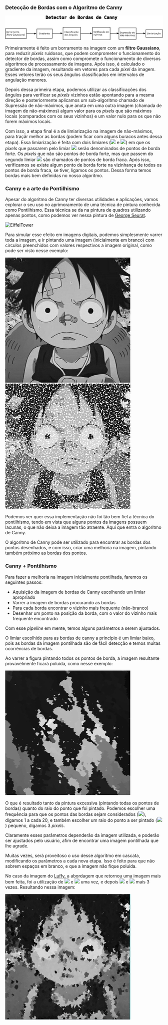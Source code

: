 ### Detecção de Bordas com o Algoritmo de Canny

![Diagrama Canny](imgs/blockdiag_canny.png "Diagrama de Blocos Canny")

Primeiramente é feito um borramento na imagem com um **filtro Gaussiano**, para reduzir _pixels_ ruidosos, que podem comprometer o funcionamento do detector de bordas, assim como compromete o funcionamento de diversos algoritmos de processamento de imagens. Após isso, é calculado o gradiente da imagem, resultando em vetores para cada _pixel_ da imagem. Esses vetores terão os seus ângulos classificados em intervalos de angulação menores.

Depois dessa primeira etapa, podemos utilizar as classificações dos ângulos para verificar se _pixels_ vizinhos estão apontando para a mesma direção e posteriormente aplicamos um sub-algoritmo chamado de Supressão de não-máximos, que anota em uma outra imagem (chamada de imagem de não-máximos) algum valor para os _pixels_ que são máximos locais (comparados com os seus vizinhos) e um valor nulo para os que não forem máximos locais.

Com isso, a etapa final é a de limiarização na imagem de não-máximos, para traçãr melhor as bordas (podem ficar com alguns buracos antes dessa etapa). Essa limiarização é feita com dois limiares (<img src="https://render.githubusercontent.com/render/math?math=T_1"> e <img src="https://render.githubusercontent.com/render/math?math=T_2">) em que os _pixels_ que passarem pelo limiar <img src="https://render.githubusercontent.com/render/math?math=T_1"> serão denominados de pontos de borda forte. Os _pixels_ que não são pontos de borda forte, mas que passem do segundo limiar <img src="https://render.githubusercontent.com/render/math?math=T_2"> são chamados de pontos de borda fraca. Após isso, verificamos se existe algum ponto de borda forte na vizinhança de todos os pontos de borda fraca, se tiver, ligamos os pontos. Dessa forma temos bordas mais bem definidas no nosso algoritmo.

### Canny e a arte do Pontilhismo

Apesar do algoritmo de Canny ter diversas utilidades e aplicações, vamos explorar o seu uso no aprimoramento de uma técnica de pintura conhecida como Pontilhismo. Essa técnica se da na pintura de quadros utilizando apenas pontos, como podemos ver nessa pintura de [George Seurat](https://en.wikipedia.org/wiki/Georges_Seurat).

![EiffelTower](https://www.georgesseurat.org/thumbnail/80000/80434/mini_normal/The-Eiffel-Tower-1889.jpg?ts=1459229076 "Eiffel Tower")

Para simular esse efeito em imagens digitais, podemos simplesmente varrer toda a imagem, e ir pintando uma imagem (inicialmente em branco) com circulos preenchidos com valores respectivos a imagem original, como pode ser visto nesse exemplo:

<p float="left">
  <img src="imgs/luffy2_gray.jpg" width="400" />
  <img src="imgs/pontos.jpg" width="400" /> 
</p>

Podemos ver quer essa implementação não foi tão bem fiel a técnica do pontilhismo, tendo em vista que alguns pontos da imagens possuem lacunas, o que não deixa a imagem tão atraente. Aqui que entra o algoritmo de Canny.

O algoritmo de Canny pode ser utilizado para encontrar as bordas dos pontos desenhados, e com isso, criar uma melhoria na imagem, pintando também próximo as bordas dos pontos.

### Canny + Pontilhismo

Para fazer a melhoria na imagem inicialmente pontilhada, faremos os seguintes passos:
- Aquisição da imagem de bordas de Canny escolhendo um limiar apropriado
- Varrer a imagem de bordas procurando as bordas
- Para cada borda encontrar o vizinho mais frequente (não-branco)
- Desenhar um ponto na posição da borda, com o valor do vizinho mais frequente encontrado

Com esse _pipeline_ em mente, temos alguns parâmetros a serem ajustados.

O limiar escolhido para as bordas de canny a princípio é um limiar baixo, pois as bordas da imagem pontilhada são de fácil detecção e temos muitas ocorrências de bordas.

Ao varrer a figura pintando todos os pontos de borda, a imagem resultante provavelmente ficará poluída, como nesse exemplo:

<img src="imgs/luffy_borradao.png" width="400">

O que é resultado tanto da pintura excessiva (pintando todas os pontos de bordas) quanto do raio do ponto que foi pintado. Podemos escolher uma frequência para que os pontos das bordas sejam considerados (<img src="https://render.githubusercontent.com/render/math?math=freq_b">), digamos 1 a cada 20, e também escolher um raio do ponto a ser pintado (<img src="https://render.githubusercontent.com/render/math?math=R_after">) pequeno, digamos 3 _pixels_.

Claramente esses parâmetros dependerão da imagem utilizada, e poderão ser ajustados pelo usuário, afim de encontrar uma imagem pontilhada que lhe agrade.

Muitas vezes, será proveitoso o uso desse algorítmo em cascata, modificando os parâmetros a cada nova etapa. Isso é feito para que não sobrem espaços em branco, e que a imagem não fique poluída.

No caso da imagem do [Luffy](https://en.wikipedia.org/wiki/Monkey_D._Luffy), a abordagem que retornou uma imagem mais bem feita, foi a utilização de <img src="https://render.githubusercontent.com/render/math?math=freq_b = 5"> e <img src="https://render.githubusercontent.com/render/math?math=R = 3"> uma vez, e depois <img src="https://render.githubusercontent.com/render/math?math=freq_b = 3"> e <img src="https://render.githubusercontent.com/render/math?math=R = 3"> mais 3 vezes. Resultando nessa imagem:

<img src="imgs/luffy_pos_canny_pontos.png" width="400">

